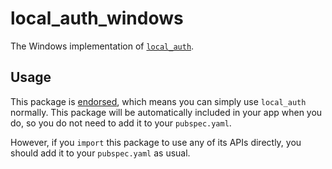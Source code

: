 # local\_auth\_windows

The Windows implementation of [`local_auth`][1].

## Usage

This package is [endorsed][2], which means you can simply use `local_auth`
normally. This package will be automatically included in your app when you do,
so you do not need to add it to your `pubspec.yaml`.

However, if you `import` this package to use any of its APIs directly, you
should add it to your `pubspec.yaml` as usual.

[1]: https://pub.dev/packages/local_auth
[2]: https://flutter.dev/docs/development/packages-and-plugins/developing-packages#endorsed-federated-plugin
